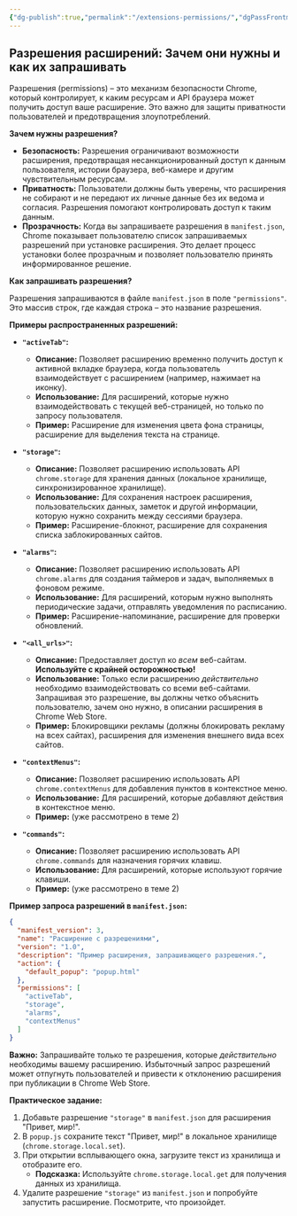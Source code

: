 ```yaml
---
{"dg-publish":true,"permalink":"/extensions-permissions/","dgPassFrontmatter":true}
---
```




## Разрешения расширений: Зачем они нужны и как их запрашивать

Разрешения (permissions) – это механизм безопасности Chrome, который контролирует, к каким ресурсам и API браузера может получить доступ ваше расширение.  Это важно для защиты приватности пользователей и предотвращения злоупотреблений.

**Зачем нужны разрешения?**

*   **Безопасность:**  Разрешения ограничивают возможности расширения, предотвращая несанкционированный доступ к данным пользователя, истории браузера, веб-камере и другим чувствительным ресурсам.
*   **Приватность:**  Пользователи должны быть уверены, что расширения не собирают и не передают их личные данные без их ведома и согласия. Разрешения помогают контролировать доступ к таким данным.
*   **Прозрачность:**  Когда вы запрашиваете разрешения в `manifest.json`, Chrome показывает пользователю список запрашиваемых разрешений при установке расширения. Это делает процесс установки более прозрачным и позволяет пользователю принять информированное решение.

**Как запрашивать разрешения?**

Разрешения запрашиваются в файле `manifest.json` в поле `"permissions"`. Это массив строк, где каждая строка – это название разрешения.

**Примеры распространенных разрешений:**

*   **`"activeTab"`:**
    *   **Описание:**  Позволяет расширению временно получить доступ к активной вкладке браузера, когда пользователь взаимодействует с расширением (например, нажимает на иконку).
    *   **Использование:**  Для расширений, которые нужно взаимодействовать с текущей веб-страницей, но только по запросу пользователя.
    *   **Пример:** Расширение для изменения цвета фона страницы, расширение для выделения текста на странице.

*   **`"storage"`:**
    *   **Описание:**  Позволяет расширению использовать API `chrome.storage` для хранения данных (локальное хранилище, синхронизированное хранилище).
    *   **Использование:**  Для сохранения настроек расширения, пользовательских данных, заметок и другой информации, которую нужно сохранить между сессиями браузера.
    *   **Пример:** Расширение-блокнот, расширение для сохранения списка заблокированных сайтов.

*   **`"alarms"`:**
    *   **Описание:**  Позволяет расширению использовать API `chrome.alarms` для создания таймеров и задач, выполняемых в фоновом режиме.
    *   **Использование:**  Для расширений, которым нужно выполнять периодические задачи, отправлять уведомления по расписанию.
    *   **Пример:** Расширение-напоминание, расширение для проверки обновлений.

*   **`"<all_urls>"`:**
    *   **Описание:**  Предоставляет доступ ко *всем* веб-сайтам. **Используйте с крайней осторожностью!**
    *   **Использование:**  Только если расширению *действительно* необходимо взаимодействовать со всеми веб-сайтами. Запрашивая это разрешение, вы должны четко объяснить пользователю, зачем оно нужно, в описании расширения в Chrome Web Store.
    *   **Пример:** Блокировщики рекламы (должны блокировать рекламу на всех сайтах), расширения для изменения внешнего вида всех сайтов.

*   **`"contextMenus"`:**
    *   **Описание:**  Позволяет расширению использовать API `chrome.contextMenus` для добавления пунктов в контекстное меню.
    *   **Использование:**  Для расширений, которые добавляют действия в контекстное меню.
    *   **Пример:** (уже рассмотрено в теме 2)

*   **`"commands"`:**
    *   **Описание:**  Позволяет расширению использовать API `chrome.commands` для назначения горячих клавиш.
    *   **Использование:**  Для расширений, которые используют горячие клавиши.
    *   **Пример:** (уже рассмотрено в теме 2)

**Пример запроса разрешений в `manifest.json`:**

```json
{
  "manifest_version": 3,
  "name": "Расширение с разрешениями",
  "version": "1.0",
  "description": "Пример расширения, запрашивающего разрешения.",
  "action": {
    "default_popup": "popup.html"
  },
  "permissions": [
    "activeTab",
    "storage",
    "alarms",
    "contextMenus"
  ]
}
```

**Важно:** Запрашивайте только те разрешения, которые *действительно* необходимы вашему расширению. Избыточный запрос разрешений может отпугнуть пользователей и привести к отклонению расширения при публикации в Chrome Web Store.

**Практическое задание:**

1.  Добавьте разрешение `"storage"` в `manifest.json` для расширения "Привет, мир!".
2.  В `popup.js` сохраните текст "Привет, мир!" в локальное хранилище (`chrome.storage.local.set`).
3.  При открытии всплывающего окна, загрузите текст из хранилища и отобразите его.
    *   **Подсказка:** Используйте `chrome.storage.local.get` для получения данных из хранилища.
4.  Удалите разрешение `"storage"` из `manifest.json` и попробуйте запустить расширение. Посмотрите, что произойдет.
